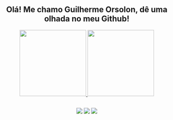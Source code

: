 <div align="center">
  <h2> Olá! Me chamo Guilherme Orsolon, dê uma olhada no meu Github!</h2>
</div>
<div align="center">
  <a href="https://github.com/GuiOrsolon">
  <img height="180em" src="https://github-readme-stats.vercel.app/api?username=GuiOrsolon&show_icons=true&theme=dark&include_all_commits=true&count_private=true"/>
  <img height="180em" src="https://github-readme-stats.vercel.app/api/top-langs/?username=GuiOrsolon&layout=compact&langs_count=10&theme=dark"/>
</div>
  
  ##
 
<div align="center"> 
  <!--<a href="https://www.youtube.com/channel/UCkSelz1jNc2UqjlGaaqVKjw" target="_blank"><img src="https://img.shields.io/badge/YouTube-FF0000?style=for-the-badge&logo=youtube&logoColor=white" target="_blank"></a>-->
  <a href="https://instagram.com/gui_orsolon" target="_blank"><img src="https://img.shields.io/badge/-Instagram-%23E4405F?style=for-the-badge&logo=instagram&logoColor=white" target="_blank"></a>
<!-- 	<a href="https://www.twitch.tv/GuiOrsolon" target="_blank"><img src="https://img.shields.io/badge/Twitch-9146FF?style=for-the-badge&logo=twitch&logoColor=white" target="_blank"></a>-->
<!-- <a href="https://discord.gg/wagxzStdcR" target="_blank"><img src="https://img.shields.io/badge/Discord-7289DA?style=for-the-badge&logo=discord&logoColor=white" target="_blank"></a> -->
  <a href = "mailto:g.orsolon@gmail.com"><img src="https://img.shields.io/badge/-Gmail-%23333?style=for-the-badge&logo=gmail&logoColor=white" target="_blank"></a>
  <a href="https://www.linkedin.com/in/guilherme-demiciano-orsolon-98743210b" target="_blank"><img src="https://img.shields.io/badge/-LinkedIn-%230077B5?style=for-the-badge&logo=linkedin&logoColor=white" target="_blank"></a> 
 
</div>
  
<!--dark, radica, merko, gruvbox, tokyonight, onedark, cobalt, synthwave, highcontrast, dracula -->
